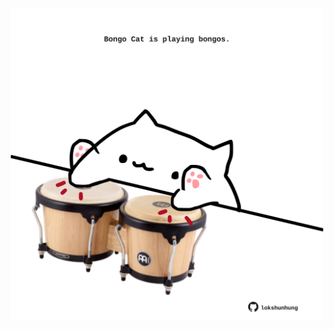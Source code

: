 <!-- built at 06/01/2023, 16:00:57 UTC -->
<p align="center">
  <img width="500" height="500" src="./ReadmeImage.svg">
</p>
